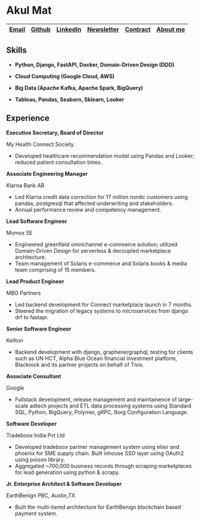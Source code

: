 
# Akul Mat

| [Email](mailto:akulmat@proton.me) | [Github](https://github.com/codecakes) | [LinkedIn](https://www.linkedin.com/in/akulmat/) | [Newsletter](https://xcov19.dev/) | [Contract](https://codecartel.carrd.co) | [About me](https://about.me/akulmat/) |
|---|---|---|---|---|---|

## Skills

-   **Python, Django, FastAPI, Docker, Domain-Driven Design (DDD)**
    

-   **Cloud Computing (Google Cloud, AWS)**
    

-   **Big Data (Apache Kafka, Apache Spark, BigQuery)**
    

-   **Tableau, Pandas, Seaborn, Sklearn, Looker**
    

## Experience

**Executive Secretary, Board of Director**

My Health Connect Society

-   Developed healthcare recommendation model using Pandas and Looker; reduced patient consultation times.

**Associate Engineering Manager**

Klarna Bank AB

-   Led Klarna credit data correction for 17 million nordic customers using pandas, postgresql that affected underwriting and stakeholders.
-   Annual performance review and competency management.

**Lead Software Engineer**

Momox SE

-   Engineered greenfield omnichannel e-commerce solution; utilized Domain-Driven Design for serverless & decoupled marketplace architecture.
-   Team management of Solaris e-commerce and Solaris books & media team comprising of 15 members.

**Lead Product Engineer**

MBO Partners

-   Led backend development for Connect marketplace launch in 7 months.
-   Steered the migration of legacy systems to microservices from django drf to fastapi.

**Senior Software Engineer**

Kellton

-   Backend development with django, graphene/graphql, testing for clients such as UN HCT, Alpha Blue Ocean financial investment platform, Blackrock and its partner projects on behalf of Tivix.

**Associate Consultant**

Google

-   Fullstack development, release management and maintainence of large-scale adtech projects and ETL data processing systems using Standard SQL, Python, BigQuery, Polymer, gRPC, Borg Configuration Language.

**Software Developer**

Tradeboox India Pvt Ltd

-   Developed tradeboox partner management system using elixir and phoenix for SME supply chain. Built inhouse SSO layer using OAuth2 using poison library.
-   Aggregated ~700,000 business records through scraping marketplaces for lead generation using python & scrapy.

**Jr. Enterprise Architect & Software Developer**

EarthBenign PBC, Austin,TX
-   Built the multi-tiered architecture for EarthBenign blockchain based payment system.

